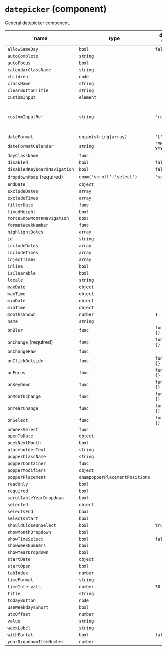 # `datepicker` (component)

General datepicker component.

| name                         | type                           | default value   | description                                |
| ---------------------------- | ------------------------------ | --------------- | ------------------------------------------ |
| `allowSameDay`               | `bool`                         | `false`         |                                            |
| `autoComplete`               | `string`                       |                 |                                            |
| `autoFocus`                  | `bool`                         |                 |                                            |
| `calendarClassName`          | `string`                       |                 |                                            |
| `children`                   | `node`                         |                 |                                            |
| `className`                  | `string`                       |                 |                                            |
| `clearButtonTitle`           | `string`                       |                 |                                            |
| `customInput`                | `element`                      |                 |                                            |
| `customInputRef`             | `string`                       | `'ref'`         | The property used to pass the ref callback |
| `dateFormat`                 | `union(string\|array)`         | `'L'`           |                                            |
| `dateFormatCalendar`         | `string`                       | `'MMMM YYYY'`   |                                            |
| `dayClassName`               | `func`                         |                 |                                            |
| `disabled`                   | `bool`                         | `false`         |                                            |
| `disabledKeyboardNavigation` | `bool`                         | `false`         |                                            |
| `dropdownMode` (required)    | `enum('scroll'\|'select')`     | `'scroll'`      |                                            |
| `endDate`                    | `object`                       |                 |                                            |
| `excludeDates`               | `array`                        |                 |                                            |
| `excludeTimes`               | `array`                        |                 |                                            |
| `filterDate`                 | `func`                         |                 |                                            |
| `fixedHeight`                | `bool`                         |                 |                                            |
| `forceShowMonthNavigation`   | `bool`                         |                 |                                            |
| `formatWeekNumber`           | `func`                         |                 |                                            |
| `highlightDates`             | `array`                        |                 |                                            |
| `id`                         | `string`                       |                 |                                            |
| `includeDates`               | `array`                        |                 |                                            |
| `includeTimes`               | `array`                        |                 |                                            |
| `injectTimes`                | `array`                        |                 |                                            |
| `inline`                     | `bool`                         |                 |                                            |
| `isClearable`                | `bool`                         |                 |                                            |
| `locale`                     | `string`                       |                 |                                            |
| `maxDate`                    | `object`                       |                 |                                            |
| `maxTime`                    | `object`                       |                 |                                            |
| `minDate`                    | `object`                       |                 |                                            |
| `minTime`                    | `object`                       |                 |                                            |
| `monthsShown`                | `number`                       | `1`             |                                            |
| `name`                       | `string`                       |                 |                                            |
| `onBlur`                     | `func`                         | `function() {}` |                                            |
| `onChange` (required)        | `func`                         | `function() {}` |                                            |
| `onChangeRaw`                | `func`                         |                 |                                            |
| `onClickOutside`             | `func`                         | `function() {}` |                                            |
| `onFocus`                    | `func`                         | `function() {}` |                                            |
| `onKeyDown`                  | `func`                         | `function() {}` |                                            |
| `onMonthChange`              | `func`                         | `function() {}` |                                            |
| `onYearChange`               | `func`                         | `function() {}` |                                            |
| `onSelect`                   | `func`                         | `function() {}` |                                            |
| `onWeekSelect`               | `func`                         |                 |                                            |
| `openToDate`                 | `object`                       |                 |                                            |
| `peekNextMonth`              | `bool`                         |                 |                                            |
| `placeholderText`            | `string`                       |                 |                                            |
| `popperClassName`            | `string`                       |                 |                                            |
| `popperContainer`            | `func`                         |                 |                                            |
| `popperModifiers`            | `object`                       |                 |                                            |
| `popperPlacement`            | `enumpopperPlacementPositions` |                 |                                            |
| `readOnly`                   | `bool`                         |                 |                                            |
| `required`                   | `bool`                         |                 |                                            |
| `scrollableYearDropdown`     | `bool`                         |                 |                                            |
| `selected`                   | `object`                       |                 |                                            |
| `selectsEnd`                 | `bool`                         |                 |                                            |
| `selectsStart`               | `bool`                         |                 |                                            |
| `shouldCloseOnSelect`        | `bool`                         | `true`          |                                            |
| `showMonthDropdown`          | `bool`                         |                 |                                            |
| `showTimeSelect`             | `bool`                         | `false`         |                                            |
| `showWeekNumbers`            | `bool`                         |                 |                                            |
| `showYearDropdown`           | `bool`                         |                 |                                            |
| `startDate`                  | `object`                       |                 |                                            |
| `startOpen`                  | `bool`                         |                 |                                            |
| `tabIndex`                   | `number`                       |                 |                                            |
| `timeFormat`                 | `string`                       |                 |                                            |
| `timeIntervals`              | `number`                       | `30`            |                                            |
| `title`                      | `string`                       |                 |                                            |
| `todayButton`                | `node`                         |                 |                                            |
| `useWeekdaysShort`           | `bool`                         |                 |                                            |
| `utcOffset`                  | `number`                       |                 |                                            |
| `value`                      | `string`                       |                 |                                            |
| `weekLabel`                  | `string`                       |                 |                                            |
| `withPortal`                 | `bool`                         | `false`         |                                            |
| `yearDropdownItemNumber`     | `number`                       |                 |                                            |
